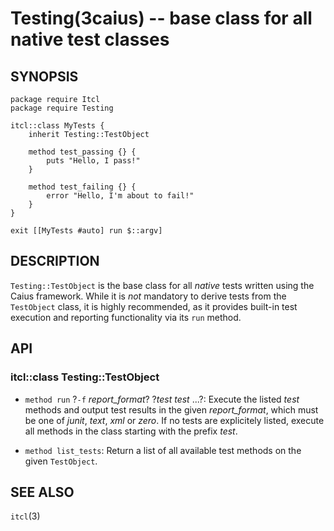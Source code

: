 Testing(3caius) -- base class for all native test classes
==============================================================================

## SYNOPSIS

    package require Itcl
    package require Testing

    itcl::class MyTests {
        inherit Testing::TestObject

        method test_passing {} {
            puts "Hello, I pass!"
        }

        method test_failing {} {
            error "Hello, I'm about to fail!"
        }
    }

    exit [[MyTests #auto] run $::argv]

## DESCRIPTION

`Testing::TestObject` is the base class for all *native* tests written using
the Caius framework. While it is *not* mandatory to derive tests from the
`TestObject` class, it is highly recommended, as it provides built-in test
execution and reporting functionality via its `run` method.

## API

### itcl::class Testing::TestObject

* `method run` ?`-f` *report_format*? ?*test* *test* ...?:
  Execute the listed *test* methods and output test results in the given
  *report_format*, which must be one of *junit*, *text*, *xml* or *zero*. If no tests
  are explicitely listed, execute all methods in the class starting with the
  prefix *test*.

* `method list_tests`:
  Return a list of all available test methods on the given `TestObject`.

## SEE ALSO

`itcl`(3)

